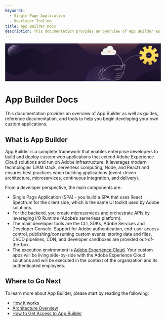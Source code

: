 ```yaml
---
keywords:
  - Single Page Application
  - Developer Tooling
title: App Builder Docs
description: This documentation provides an overview of App Builder as well as guides, reference documentation, and tools to help you begin developing your own custom applications.  
---
```


<Hero slots="image, heading, text" background="rgb(37,26,56)" />

![](../images/banner.png)

# App Builder Docs

This documentation provides an overview of App Builder as well as guides, reference documentation, and tools to help you begin developing your own custom applications.



## What is App Builder

App Builder is a complete framework that enables enterprise developers to build and deploy custom web applications that extend Adobe Experience Cloud solutions and run on Adobe infrastructure. It leverages modern technologies (JAM stack, serverless computing, Node, and React) and ensures best practices when building applications (event-driven architecture, microservices, continuous integration, and delivery).

From a developer perspective, the main components are:
*	Single Page Application (SPA) - you build a SPA that uses React Spectrum for the client side, which is the same UI toolkit used by Adobe solutions.
*	For the backend, you create microservices and orchestrate APIs by leveraging I/O Runtime (Adobe’s serverless platform).
*	The main developer tools are the CLI, SDKs, Adobe Services and Developer Console. Support for Adobe authentication, end-user access control, publishing/consuming custom events, storing data and files, CI/CD pipelines, CDN, and developer sandboxes are provided out-of-the-box.
*	The execution environment is [Adobe Experience Cloud](https://experience.adobe.com). Your custom apps will be living side-by-side with the Adobe Experience Cloud solutions and will be executed in the context of the organization and its authenticated employees.

## Where to Go Next

To learn more about App Builder, please start by reading the following:

* [How it works](how_it_works.md)
* [Architecture Overview](../guides/index.md)
* [How to Get Access to App Builder](./getting_access.md)
